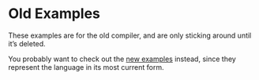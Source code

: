 # Old Examples

These examples are for the old compiler, and are only sticking around until
it’s deleted.

You probably want to check out the [new examples] instead, since they represent
the language in its most current form.

[new examples]: https://github.com/evincarofautumn/kitten/tree/master/new/examples
